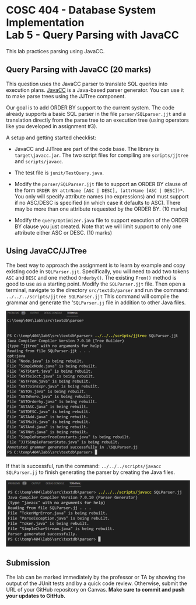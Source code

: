 # COSC 404 - Database System Implementation<br>Lab 5 - Query Parsing with JavaCC

This lab practices parsing using JavaCC.

## Query Parsing with JavaCC (20 marks)

This question uses the JavaCC parser to translate SQL queries into execution plans.  [JavaCC](https://javacc.org/) is a Java-based parser generator.  You can use it to make parse trees using the JJTree component.  

Our goal is to add ORDER BY support to the current system.  The code already supports a basic SQL parser in the file `parser/SQLparser.jjt` and a translation directly from the parse tree to an execution tree (using operators like you developed in assignment #3).

A setup and getting started checklist:

- JavaCC and JJTree are part of the code base. The library is `target\javacc.jar`. The two script files for compiling are `scripts/jjtree` and `scripts/javacc`.

- The test file is `junit/TestQuery.java`.

- Modify the `parser/SQLParser.jjt` file to support an ORDER BY clause of the form `ORDER BY attrName [ASC | DESC], (attrName [ASC | DESC])*`. You only will specify attribute names (no expressions) and must support if no ASC/DESC is specified (in which case it defaults to ASC).  There may be more than one attribute requested by the ORDER BY. (10 marks)

- Modify the `query/Optimizer.java` file to support execution of the ORDER BY clause you just created.  Note that we will limit support to only one attribute either ASC or DESC. (10 marks)

## Using JavaCC/JJTree

The best way to approach the assignment is to learn by example and copy existing code in `SQLParser.jjt`. Specifically, you will need to add two tokens `ASC` and `DESC` and one method `Orderby()`. The existing `From()` method is good to use as a starting point. Modify the `SQLParser.jjt` file. Then open a terminal, navigate to the directory `src/textdb/parser` and run the command: `../../../scripts/jjtree SQLParser.jjt`  This command will compile the grammar and generate the '`SQLParser.jj` file in addition to other Java files.

![JJTree command](img/jjtree.png)

If that is successful, run the command: `../../../scripts/javacc SQLParser.jj` to finish generating the parser by creating the Java files.

![JavaCC command](img/javacc.png)

## Submission

The lab can be marked immediately by the professor or TA by showing the output of the JUnit tests and by a quick code review.  Otherwise, submit the URL of your GitHub repository on Canvas. **Make sure to commit and push your updates to GitHub.**

